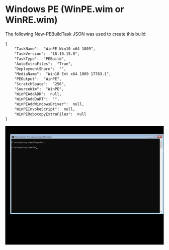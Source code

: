 # Windows PE \(WinPE.wim or WinRE.wim\)

The following New-PEBuildTask JSON was used to create this build

```text
{
    "TaskName":  "WinPE Win10 x64 1809",
    "TaskVersion":  "18.10.15.0",
    "TaskType":  "PEBuild",
    "AutoExtraFiles":  "True",
    "DeploymentShare":  "",
    "MediaName":  "Win10 Ent x64 1809 17763.1",
    "PEOutput":  "WinPE",
    "ScratchSpace":  "256",
    "SourceWim":  "WinPE",
    "WinPEAddADK":  null,
    "WinPEAddDaRT":  "",
    "WinPEAddWindowsDriver":  null,
    "WinPEInvokeScript":  null,
    "WinPERobocopyExtraFiles":  null
}
```

![](../../../.gitbook/assets/2018-10-16_2-45-14.png)

